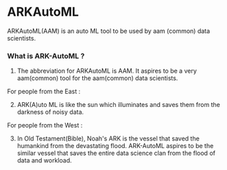 # ARKAutoML
ARKAutoML(AAM) is an auto ML tool to be used by aam (common) data scientists.

### What is ARK-AutoML ?
1. The abbreviation for ARKAutoML is AAM. It aspires to be a very aam(common) tool for the aam(common) data scientists. 

For people from the East : 

2. ARK(A)uto ML is like the sun which illuminates and saves them from the darkness of noisy data.

For people from the West : 

3. In Old Testament(Bible), Noah's ARK is the vessel that saved the humankind from the devastating flood. ARK-AutoML aspires to be the similar vessel that saves the entire data science clan from the flood of data and workload.